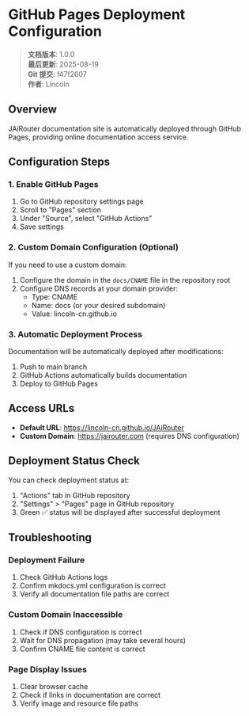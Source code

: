 ﻿# GitHub Pages Deployment Configuration

<!-- 版本信息 -->
> **文档版本**: 1.0.0  
> **最后更新**: 2025-08-19  
> **Git 提交**: f47f2607  
> **作者**: Lincoln
<!-- /版本信息 -->



## Overview

JAiRouter documentation site is automatically deployed through GitHub Pages, providing online documentation access service.

## Configuration Steps

### 1. Enable GitHub Pages

1. Go to GitHub repository settings page
2. Scroll to "Pages" section
3. Under "Source", select "GitHub Actions"
4. Save settings

### 2. Custom Domain Configuration (Optional)

If you need to use a custom domain:

1. Configure the domain in the `docs/CNAME` file in the repository root
2. Configure DNS records at your domain provider:
   - Type: CNAME
   - Name: docs (or your desired subdomain)
   - Value: lincoln-cn.github.io

### 3. Automatic Deployment Process

Documentation will be automatically deployed after modifications:

1. Push to main branch
2. GitHub Actions automatically builds documentation
3. Deploy to GitHub Pages

## Access URLs

- **Default URL**: https://lincoln-cn.github.io/JAiRouter
- **Custom Domain**: https://jairouter.com (requires DNS configuration)

## Deployment Status Check

You can check deployment status at:

1. "Actions" tab in GitHub repository
2. "Settings" > "Pages" page in GitHub repository
3. Green ✅ status will be displayed after successful deployment

## Troubleshooting

### Deployment Failure

1. Check GitHub Actions logs
2. Confirm mkdocs.yml configuration is correct
3. Verify all documentation file paths are correct

### Custom Domain Inaccessible

1. Check if DNS configuration is correct
2. Wait for DNS propagation (may take several hours)
3. Confirm CNAME file content is correct

### Page Display Issues

1. Clear browser cache
2. Check if links in documentation are correct
3. Verify image and resource file paths